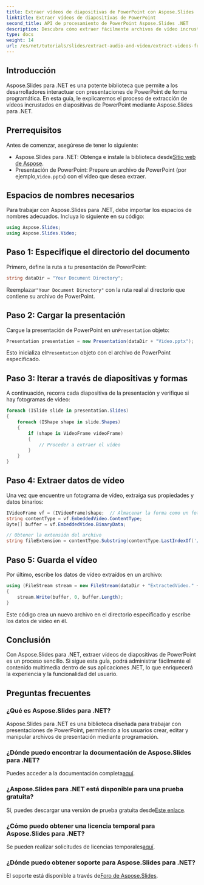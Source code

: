```yaml
---
title: Extraer vídeos de diapositivas de PowerPoint con Aspose.Slides
linktitle: Extraer vídeos de diapositivas de PowerPoint
second_title: API de procesamiento de PowerPoint Aspose.Slides .NET
description: Descubra cómo extraer fácilmente archivos de vídeo incrustados de presentaciones de PowerPoint con Aspose.Slides para .NET. Esta completa guía paso a paso cubre todo, desde la configuración del entorno hasta el guardado de los vídeos extraídos.
type: docs
weight: 14
url: /es/net/tutorials/slides/extract-audio-and-video/extract-videos-from-powerpoint-slides/
---
```

## Introducción

Aspose.Slides para .NET es una potente biblioteca que permite a los desarrolladores interactuar con presentaciones de PowerPoint de forma programática. En esta guía, le explicaremos el proceso de extracción de vídeos incrustados en diapositivas de PowerPoint mediante Aspose.Slides para .NET. 

## Prerrequisitos

Antes de comenzar, asegúrese de tener lo siguiente:

-  Aspose.Slides para .NET: Obtenga e instale la biblioteca desde[Sitio web de Aspose](https://purchase.aspose.com/buy).
-  Presentación de PowerPoint: Prepare un archivo de PowerPoint (por ejemplo,`Video.pptx`) con el vídeo que desea extraer.

## Espacios de nombres necesarios

Para trabajar con Aspose.Slides para .NET, debe importar los espacios de nombres adecuados. Incluya lo siguiente en su código:

```csharp
using Aspose.Slides;
using Aspose.Slides.Video;
```

## Paso 1: Especifique el directorio del documento

Primero, define la ruta a tu presentación de PowerPoint:

```csharp
string dataDir = "Your Document Directory";
```

 Reemplazar`"Your Document Directory"` con la ruta real al directorio que contiene su archivo de PowerPoint.

## Paso 2: Cargar la presentación

 Cargue la presentación de PowerPoint en un`Presentation` objeto:

```csharp
Presentation presentation = new Presentation(dataDir + "Video.pptx");
```

 Esto inicializa el`Presentation` objeto con el archivo de PowerPoint especificado.

## Paso 3: Iterar a través de diapositivas y formas

A continuación, recorra cada diapositiva de la presentación y verifique si hay fotogramas de video:

```csharp
foreach (ISlide slide in presentation.Slides)
{
    foreach (IShape shape in slide.Shapes)
    {
        if (shape is VideoFrame videoFrame)
        {
            // Proceder a extraer el vídeo
        }
    }
}
```

## Paso 4: Extraer datos de vídeo

Una vez que encuentre un fotograma de vídeo, extraiga sus propiedades y datos binarios:

```csharp
IVideoFrame vf = (IVideoFrame)shape;  // Almacenar la forma como un fotograma de vídeo
string contentType = vf.EmbeddedVideo.ContentType;
Byte[] buffer = vf.EmbeddedVideo.BinaryData;

// Obtener la extensión del archivo
string fileExtension = contentType.Substring(contentType.LastIndexOf('/') + 1);
```

## Paso 5: Guarda el vídeo

Por último, escribe los datos de vídeo extraídos en un archivo:

```csharp
using (FileStream stream = new FileStream(dataDir + "ExtractedVideo." + fileExtension, FileMode.Create, FileAccess.Write, FileShare.Read))
{
    stream.Write(buffer, 0, buffer.Length);
}
```

Este código crea un nuevo archivo en el directorio especificado y escribe los datos de video en él.

## Conclusión

Con Aspose.Slides para .NET, extraer vídeos de diapositivas de PowerPoint es un proceso sencillo. Si sigue esta guía, podrá administrar fácilmente el contenido multimedia dentro de sus aplicaciones .NET, lo que enriquecerá la experiencia y la funcionalidad del usuario.

## Preguntas frecuentes

### ¿Qué es Aspose.Slides para .NET?
Aspose.Slides para .NET es una biblioteca diseñada para trabajar con presentaciones de PowerPoint, permitiendo a los usuarios crear, editar y manipular archivos de presentación mediante programación.

### ¿Dónde puedo encontrar la documentación de Aspose.Slides para .NET?
 Puedes acceder a la documentación completa[aquí](https://reference.aspose.com/slides/net/).

### ¿Aspose.Slides para .NET está disponible para una prueba gratuita?
 Sí, puedes descargar una versión de prueba gratuita desde[Este enlace](https://releases.aspose.com/).

### ¿Cómo puedo obtener una licencia temporal para Aspose.Slides para .NET?
 Se pueden realizar solicitudes de licencias temporales[aquí](https://purchase.aspose.com/temporary-license/).

### ¿Dónde puedo obtener soporte para Aspose.Slides para .NET?
 El soporte está disponible a través de[Foro de Aspose.Slides](https://forum.aspose.com/).